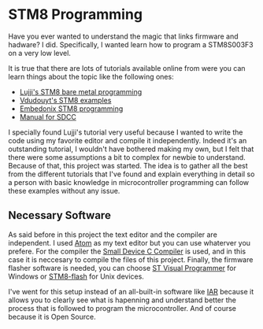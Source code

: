 # STM8 Programming
Have you ever wanted to understand the magic that links firmware and hadware? I did.
Specifically, I wanted learn how to program a STM8S003F3 on a very low level.

It is true that there are lots of tutorials available online from were you can
learn things about the topic like the following ones:
- [Lujji's STM8 bare metal programming](https://lujji.github.io/blog/bare-metal-programming-stm8/)
- [Vdudouyt's STM8 examples](https://github.com/vdudouyt/sdcc-examples-stm8)
- [Embedonix STM8 programming](http://embedonix.com/articles/embedded-projects/getting-started-with-stm8-development-part-1-blinking-a-led/)
- [Manual for SDCC](http://sdcc.sourceforge.net/doc/sdccman.pdf)

I specially found Lujji's tutorial very useful because I wanted to write the code using
my favorite editor and compile it independently. Indeed it's an outstanding tutorial, I wouldn't have
bothered making my own, but I felt that there were some assumptions a bit to complex for
newbie to understand. Because of that, this project was started. The idea is to gather all the best
from the different tutorials that I've found and explain everything in detail so a person with basic knowledge in microcontroller programming can follow these examples without any issue.

## Necessary Software
As said before in this project the text editor and the compiler are independent. I used [Atom](https://atom.io/) as my text editor but you can use whaterver you prefere. For the compiler the [Small Device C Compiler](http://sdcc.sourceforge.net/) is used, and in this case it is neccesary to compile the files of this
project. Finally, the firmware flasher software is needed, you can choose [ST Visual Programmer](https://www.st.com/en/development-tools/stvp-stm8.html) for Windows or [STM8-flash](https://github.com/vdudouyt/stm8flash) for Unix devices.

I've went for this setup instead of an all-built-in software like [IAR](https://www.iar.com/) because it allows you to clearly see what is hapenning and understand better the process that is followed to program the microcontroller. And of course because it is Open Source.
